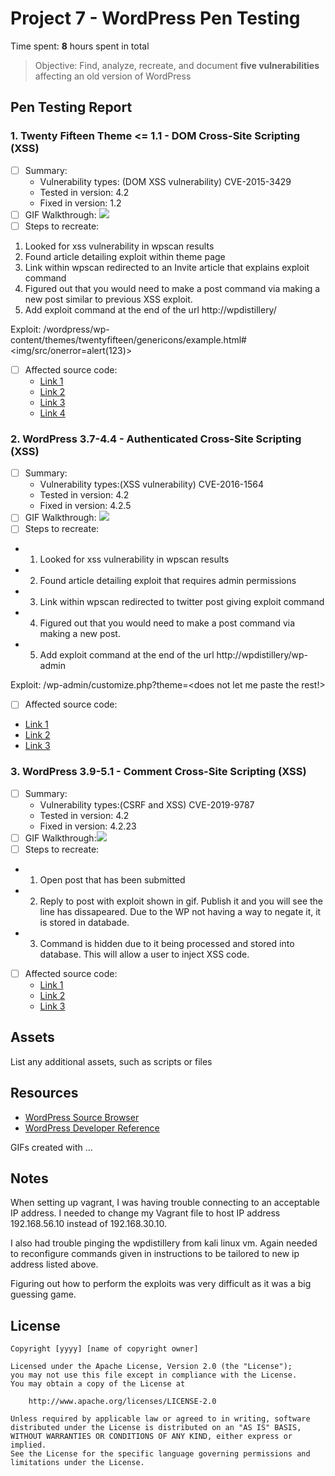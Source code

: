 # Project 7 - WordPress Pen Testing

Time spent: **8** hours spent in total

> Objective: Find, analyze, recreate, and document **five vulnerabilities** affecting an old version of WordPress

## Pen Testing Report

### 1. Twenty Fifteen Theme <= 1.1 - DOM Cross-Site Scripting (XSS)

- [ ] Summary: 
  - Vulnerability types: (DOM XSS vulnerability) CVE-2015-3429
  - Tested in version: 4.2 
  - Fixed in version: 1.2
- [ ] GIF Walkthrough: ![](https://github.com/michaelbanegas/Codepath_Cybersecurity_HW/blob/Project-7---WordPress-Pen-Testing/exploit2.gif)
- [ ] Steps to recreate: 
1. Looked for xss vulnerability in wpscan results
2. Found article detailing exploit within theme page
3. Link within wpscan redirected to an Invite article that explains exploit command
4. Figured out that you would need to make a post command via making a new post similar to previous XSS exploit.
5. Add exploit command at the end of the url http://wpdistillery/

Exploit: /wordpress/wp-content/themes/twentyfifteen/genericons/example.html#<img/src/onerror=alert(123)>

- [ ] Affected source code:
  - [Link 1](https://core.trac.wordpress.org/browser/tags/version/src/source_file.php)
  - [Link 2](https://cve.mitre.org/cgi-bin/cvename.cgi?name=CVE-2015-3429)
  - [Link 3](https://blog.sucuri.net/2015/05/jetpack-and-twentyfifteen-vulnerable-to-dom-based-xss-millions-of-wordpress-websites-affected-millions-of-wordpress-websites-affected.html)
  - [Link 4](https://packetstormsecurity.com/files/131802/)

  
### 2. WordPress  3.7-4.4 - Authenticated Cross-Site Scripting (XSS)

- [ ] Summary: 
  - Vulnerability types:(XSS vulnerability) CVE-2016-1564
  - Tested in version: 4.2
  - Fixed in version: 4.2.5
- [ ] GIF Walkthrough: ![](https://github.com/michaelbanegas/Codepath_Cybersecurity_HW/blob/Project-7---WordPress-Pen-Testing/exploit1.gif)
- [ ] Steps to recreate:
- 1. Looked for xss vulnerability in wpscan results
- 2. Found article detailing exploit that requires admin permissions
- 3. Link within wpscan redirected to twitter post giving exploit command
- 4. Figured out that you would need to make a post command via making a new post.
- 5. Add exploit command at the end of the url http://wpdistillery/wp-admin 

Exploit: /wp-admin/customize.php?theme=<does not let me paste the rest!>
- [ ] Affected source code:
- [Link 1](https://github.com/WordPress/WordPress/commit/7ab65139c6838910426567849c7abed723932b87)
- [Link 2](https://wpscan.com/vulnerability/09329e59-1871-4eb7-b6ea-fd187cd8db23)
- [Link 3](https://cve.mitre.org/cgi-bin/cvename.cgi?name=CVE-2016-1564)

### 3. WordPress 3.9-5.1 - Comment Cross-Site Scripting (XSS)

- [ ] Summary: 
  - Vulnerability types:(CSRF and XSS) CVE-2019-9787
  - Tested in version: 4.2
  - Fixed in version: 4.2.23
- [ ] GIF Walkthrough:![](https://github.com/michaelbanegas/Codepath_Cybersecurity_HW/blob/Project-7---WordPress-Pen-Testing/exploit3.gif)
- [ ] Steps to recreate: 
- 1. Open post that has been submitted
- 2. Reply to post with exploit shown in gif. Publish it and you will see the line has dissapeared. Due to the WP not having a way to negate it, it is stored in databade. 
- 3. Command is hidden due to it being processed and stored into database. This will allow a user to inject XSS code. 
- [ ] Affected source code:
  - [Link 1](https://cve.mitre.org/cgi-bin/cvename.cgi?name=CVE-2019-9787)
  - [Link 2](https://github.com/WordPress/WordPress/commit/0292de60ec78c5a44956765189403654fe4d080b)
  - [Link 3](https://blog.sonarsource.com/wordpress-csrf-to-rce/?redirect=rips)

## Assets

List any additional assets, such as scripts or files

## Resources

- [WordPress Source Browser](https://core.trac.wordpress.org/browser/)
- [WordPress Developer Reference](https://developer.wordpress.org/reference/)

GIFs created with  ...
<!-- Recommended GIF Tools:
[Kap](https://getkap.co/) for macOS
[ScreenToGif](https://www.screentogif.com/) for Windows
[peek](https://github.com/phw/peek) for Linux. -->

## Notes

When setting up vagrant, I was having trouble connecting to an acceptable IP address. I needed to change my Vagrant file to host IP address 192.168.56.10 instead of 192.168.30.10.

I also had trouble pinging the wpdistillery from kali linux vm. Again needed to reconfigure commands given in instructions to be tailored to new ip address listed above.

Figuring out how to perform the exploits was very difficult as it was a big guessing game.

## License

    Copyright [yyyy] [name of copyright owner]

    Licensed under the Apache License, Version 2.0 (the "License");
    you may not use this file except in compliance with the License.
    You may obtain a copy of the License at

        http://www.apache.org/licenses/LICENSE-2.0

    Unless required by applicable law or agreed to in writing, software
    distributed under the License is distributed on an "AS IS" BASIS,
    WITHOUT WARRANTIES OR CONDITIONS OF ANY KIND, either express or implied.
    See the License for the specific language governing permissions and
    limitations under the License.
